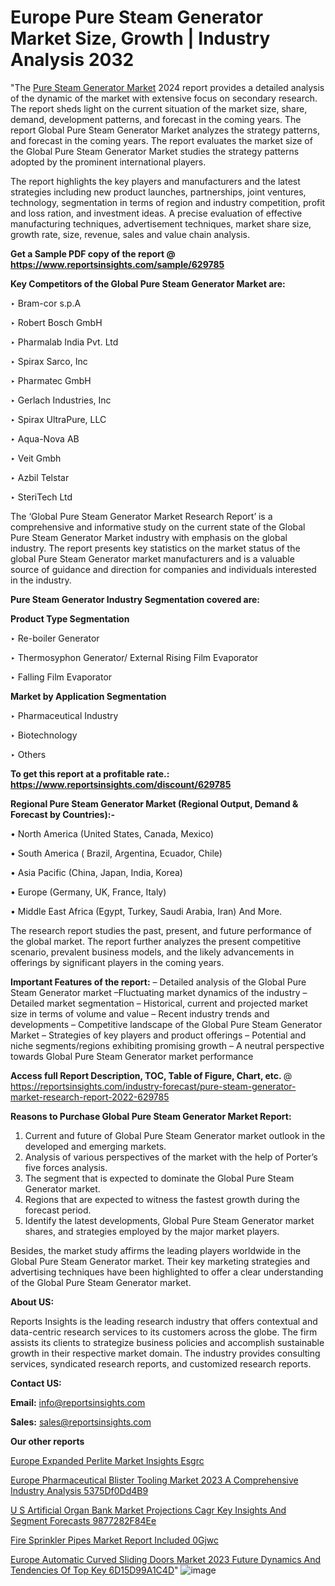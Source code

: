 # Europe Pure Steam Generator Market Size, Growth | Industry Analysis 2032

"The <a href=https://www.reportsinsights.com/sample/629785>Pure Steam Generator Market</a> 2024 report provides a detailed analysis of the dynamic of the market with extensive focus on secondary research. The report sheds light on the current situation of the market size, share, demand, development patterns, and forecast in the coming years. The report Global Pure Steam Generator Market analyzes the strategy patterns, and forecast in the coming years. The report evaluates the market size of the Global Pure Steam Generator Market studies the strategy patterns adopted by the prominent international players.

The report highlights the key players and manufacturers and the latest strategies including new product launches, partnerships, joint ventures, technology, segmentation in terms of region and industry competition, profit and loss ration, and investment ideas. A precise evaluation of effective manufacturing techniques, advertisement techniques, market share size, growth rate, size, revenue, sales and value chain analysis.

<strong>Get a Sample PDF copy of the report @ <a href=https://www.reportsinsights.com/sample/629785 style=color:#0000ff;>https://www.reportsinsights.com/sample/629785</a></strong>

<strong>Key Competitors of the Global Pure Steam Generator Market are:</strong>

‣ Bram-cor s.p.A

‣ Robert Bosch GmbH

‣ Pharmalab India Pvt. Ltd

‣ Spirax Sarco, Inc

‣ Pharmatec GmbH

‣ Gerlach Industries, Inc

‣ Spirax UltraPure, LLC

‣ Aqua-Nova AB

‣ Veit Gmbh

‣ Azbil Telstar

‣ SteriTech Ltd

The ‘Global Pure Steam Generator Market Research Report’ is a comprehensive and informative study on the current state of the Global Pure Steam Generator Market industry with emphasis on the global industry. The report presents key statistics on the market status of the global Pure Steam Generator market manufacturers and is a valuable source of guidance and direction for companies and individuals interested in the industry.

<strong>Pure Steam Generator Industry Segmentation covered are:</strong>

<strong>Product Type Segmentation</strong>

‣    Re-boiler Generator

‣ Thermosyphon Generator/ External Rising Film Evaporator

‣ Falling Film Evaporator

<strong>Market by Application Segmentation</strong>

‣   Pharmaceutical Industry

‣ Biotechnology

‣ Others

<strong>To get this report at a profitable rate.: <a href=https://www.reportsinsights.com/discount/629785 style=color:#0000ff;>https://www.reportsinsights.com/discount/629785</a></strong>

<strong>Regional Pure Steam Generator Market (Regional Output, Demand &amp; Forecast by Countries):-</strong>

• North America (United States, Canada, Mexico)

• South America ( Brazil, Argentina, Ecuador, Chile)

• Asia Pacific (China, Japan, India, Korea)

• Europe (Germany, UK, France, Italy)

• Middle East Africa (Egypt, Turkey, Saudi Arabia, Iran) And More.

The research report studies the past, present, and future performance of the global market. The report further analyzes the present competitive scenario, prevalent business models, and the likely advancements in offerings by significant players in the coming years.

<strong>Important Features of the report:</strong>
– Detailed analysis of the Global Pure Steam Generator market
–Fluctuating market dynamics of the industry
–Detailed market segmentation
– Historical, current and projected market size in terms of volume and value
– Recent industry trends and developments
– Competitive landscape of the Global Pure Steam Generator Market
– Strategies of key players and product offerings
– Potential and niche segments/regions exhibiting promising growth
– A neutral perspective towards Global Pure Steam Generator market performance

<strong>Access full Report Description, TOC, Table of Figure, Chart, etc. </strong>@   <a href=https://reportsinsights.com/industry-forecast/pure-steam-generator-market-research-report-2022-629785 style=color:#0000ff;>https://reportsinsights.com/industry-forecast/pure-steam-generator-market-research-report-2022-629785</a>

<strong>Reasons to Purchase Global Pure Steam Generator Market Report:</strong>
1. Current and future of Global Pure Steam Generator market outlook in the developed and emerging markets.
2. Analysis of various perspectives of the market with the help of Porter’s five forces analysis.
3. The segment that is expected to dominate the Global Pure Steam Generator market.
4. Regions that are expected to witness the fastest growth during the forecast period.
5. Identify the latest developments, Global Pure Steam Generator market shares, and strategies employed by the major market players.

Besides, the market study affirms the leading players worldwide in the Global Pure Steam Generator market. Their key marketing strategies and advertising techniques have been highlighted to offer a clear understanding of the Global Pure Steam Generator market.

<strong><strong>About US</strong>:</strong>

Reports Insights is the leading research industry that offers contextual and data-centric research services to its customers across the globe. The firm assists its clients to strategize business policies and accomplish sustainable growth in their respective market domain. The industry provides consulting services, syndicated research reports, and customized research reports.

<strong>Contact US:</strong>

<p class=><b>Email:</b> <a href=mailto:info@reportsinsights.com>info@reportsinsights.com</a></p>
<p class=><b>Sales:</b> <a href=mailto:sales@reportsinsights.com>sales@reportsinsights.com</a></p>

<strong>Our other reports</strong>

<a href=https://www.linkedin.com/pulse/europe-expanded-perlite-market-insights-esgrc/>Europe Expanded Perlite Market Insights Esgrc</a>

<a href=https://medium.com/@singhaakesh50/europe-pharmaceutical-blister-tooling-market-2023-a-comprehensive-industry-analysis-5375df0dd4b9>Europe Pharmaceutical Blister Tooling Market 2023 A Comprehensive Industry Analysis 5375Df0Dd4B9</a>

<a href=https://medium.com/@aanarkumar6/u-s-artificial-organ-bank-market-projections-cagr-key-insights-and-segment-forecasts-9877282f84ee>U S Artificial Organ Bank Market Projections Cagr Key Insights And Segment Forecasts 9877282F84Ee</a>

<a href=https://www.linkedin.com/pulse/fire-sprinkler-pipes-market-report-included-0gjwc/>Fire Sprinkler Pipes Market Report Included 0Gjwc</a>

<a href=https://medium.com/@swatiga40/europe-automatic-curved-sliding-doors-market-2023-future-dynamics-and-tendencies-of-top-key-6d15d99a1c4d>Europe Automatic Curved Sliding Doors Market 2023 Future Dynamics And Tendencies Of Top Key 6D15D99A1C4D</a>"
![image](https://github.com/aakesh123242/RIMarket/assets/158431203/496dee8e-f0db-4719-8234-453a37381ac2)
